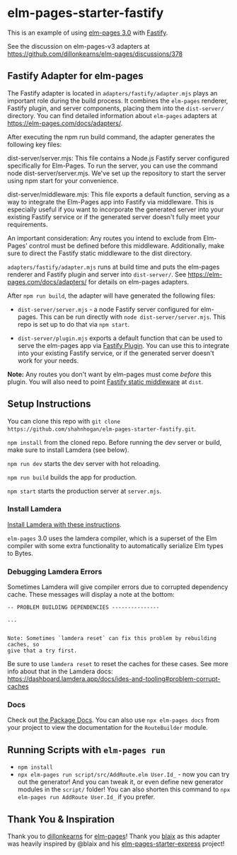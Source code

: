 # elm-pages-starter-fastify
This is an example of using [elm-pages 3.0](https://elm-pages.com) with [Fastify](https://fastify.dev).

See the discussion on elm-pages-v3 adapters at <https://github.com/dillonkearns/elm-pages/discussions/378>

## Fastify Adapter for elm-pages
The Fastify adapter is located in `adapters/fastify/adapter.mjs` plays an important role during the build process. It combines the `elm-pages` renderer, Fastify plugin, and server components, placing them into the `dist-server/` directory. You can find detailed information about `elm-pages` adapters at https://elm-pages.com/docs/adapters/.

After executing the npm run build command, the adapter generates the following key files:

dist-server/server.mjs: This file contains a Node.js Fastify server configured specifically for Elm-Pages. To run the server, you can use the command node dist-server/server.mjs. We've set up the repository to start the server using npm start for your convenience.

dist-server/middleware.mjs: This file exports a default function, serving as a way to integrate the Elm-Pages app into Fastify via middleware. This is especially useful if you want to incorporate the generated server into your existing Fastify service or if the generated server doesn't fully meet your requirements.

An important consideration: Any routes you intend to exclude from Elm-Pages' control must be defined before this middleware. Additionally, make sure to direct the Fastify static middleware to the dist directory.

`adapters/fastify/adapter.mjs` runs at build time and puts the elm-pages renderer and Fastify plugin and server into `dist-server/`. See <https://elm-pages.com/docs/adapters/> for details on elm-pages adapters.

After `npm run build`, the adapter will have generated the following files:

- `dist-server/server.mjs` - a node Fastify server configured for elm-pages.
This can be run directly with `node dist-server/server.mjs`.
This repo is set up to do that via `npm start`.

- `dist-server/plugin.mjs` exports a default function that can be used to serve the elm-pages app via [Fastify Plugin](https://fastify.dev/docs/latest/Reference/Plugins/). You can use this to integrate into your existing Fastify service, or if the generated server doesn't work for your needs.

**Note:** Any routes you don't want by elm-pages must come _before_ this plugin. You will also need to point [Fastify static middleware](https://github.com/fastify/fastify-static) at `dist`.

## Setup Instructions

You can clone this repo with `git clone https://github.com/shahnhogan/elm-pages-starter-fastify.git`.

`npm install` from the cloned repo. Before running the dev server or build, make sure to install Lamdera (see below).

`npm run dev` starts the dev server with hot reloading.

`npm run build` builds the app for production.

`npm start` starts the production server at `server.mjs`.

### Install Lamdera

[Install Lamdera with these instructions](https://dashboard.lamdera.app/docs/download).

`elm-pages` 3.0 uses the lamdera compiler, which is a superset of the Elm compiler with some extra functionality to automatically serialize Elm types to Bytes.

### Debugging Lamdera Errors

Sometimes Lamdera will give compiler errors due to corrupted dependency cache. These messages will display a note at the bottom:

```
-- PROBLEM BUILDING DEPENDENCIES ---------------

...


Note: Sometimes `lamdera reset` can fix this problem by rebuilding caches, so
give that a try first.
```

Be sure to use `lamdera reset` to reset the caches for these cases. See more info about that in the Lamdera docs: https://dashboard.lamdera.app/docs/ides-and-tooling#problem-corrupt-caches

### Docs

Check out [the Package Docs](https://package.elm-lang.org/packages/dillonkearns/elm-pages/latest/). You can also use `npx elm-pages docs` from your project to view the documentation for the `RouteBuilder` module.

## Running Scripts with `elm-pages run`

- `npm install`
- `npx elm-pages run script/src/AddRoute.elm User.Id_` - now you can try out the generator! And you can tweak it, or even define new generator modules in the `script/` folder! You can also shorten this command to `npx elm-pages run AddRoute User.Id_` if you prefer.


## Thank You & Inspiration

Thank you to [dillonkearns](https://github.com/dillonkearns) for [elm-pages](https://github.com/dillonkearns/elm-pages)! Thank you [blaix](https://github.com/blaix) as this adapter was heavily inspired by @blaix and his [elm-pages-starter-express](https://github.com/blaix/elm-pages-starter-express) project!